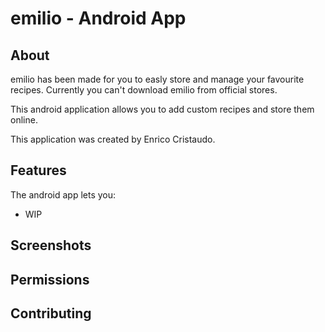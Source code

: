 # emilio - Android App



## About

emilio has been made for you to easly store and manage your favourite recipes.
Currently you can't download emilio from official stores.

This android application allows you to add custom recipes and store them online.

This application was created by Enrico Cristaudo.

## Features

The android app lets you:
- WIP

## Screenshots



## Permissions


## Contributing
